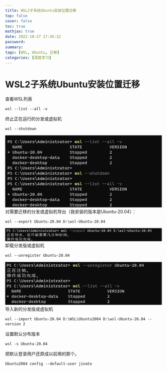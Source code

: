 ```yaml
---
title: WSL2子系统Ubuntu安装位置迁移
top: false
cover: false
toc: true
mathjax: true
date: 2022-10-27 17:45:22
password:
summary:
tags: [WSL, Ubuntu, 迁移]
categories: [深度学习]
---
```


# WSL2子系统Ubuntu安装位置迁移

查看WSL列表
```
wsl --list --all -v
```
终止正在运行的分发或虚拟机
```angular2html
wsl --shutdown
```
![](./WSL2子系统Ubuntu安装位置迁移/wsl_shutdown.png)
对需要迁移的分发或虚拟机导出（我安装的版本是Ubuntu-20.04）：
```angular2html
wsl --export Ubuntu-20.04 D:\wsl-Ubuntu-20.04
```
![](./WSL2子系统Ubuntu安装位置迁移/export.png)
卸载分发版或虚拟机
```angular2html
wsl --unregister Ubuntu-20.04
```
![](./WSL2子系统Ubuntu安装位置迁移/unregister.png)
导入新的分发版或虚拟机
```angular2html
wsl --import Ubuntu-20.04 D:\WSL\Ubuntu2004 D:\wsl-Ubuntu-20.04 --version 2
```
设置默认分布版本
```angular2html
wsl -s Ubuntu-20.04
```
把默认登录用户还原成以前用的那个。
```
Ubuntu2004 config --default-user jinato
```
